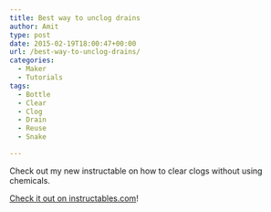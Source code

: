 ```yaml
---
title: Best way to unclog drains
author: Amit
type: post
date: 2015-02-19T18:00:47+00:00
url: /best-way-to-unclog-drains/
categories:
  - Maker
  - Tutorials
tags:
  - Bottle
  - Clear
  - Clog
  - Drain
  - Reuse
  - Snake

---
```

Check out my new instructable on how to clear clogs without using chemicals.

<a href="http://www.instructables.com/id/Unclog-drains-environmentally-friendlily/" target="_blank">Check it out on instructables.com</a>!